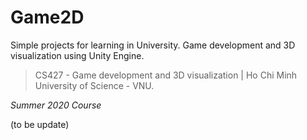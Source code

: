 # Game2D
Simple projects for learning in University. Game development and 3D visualization using Unity Engine.
> CS427 - Game development and 3D visualization | Ho Chi Minh University of Science - VNU.

*Summer 2020 Course*

(to be update)

